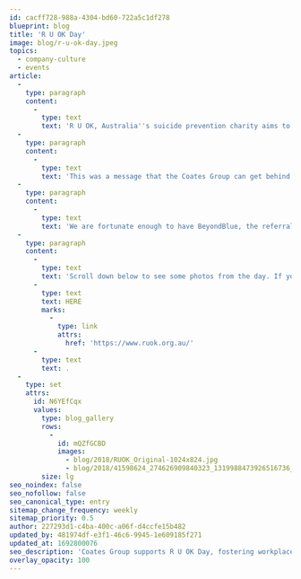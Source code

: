 ```yaml
---
id: cacff728-988a-4304-bd60-722a5c1df278
blueprint: blog
title: 'R U OK Day'
image: blog/r-u-ok-day.jpeg
topics:
  - company-culture
  - events
article:
  -
    type: paragraph
    content:
      -
        type: text
        text: 'R U OK, Australia''s suicide prevention charity aims to inspire and empower by reminding people that having meaningful conversations with loved ones could save lives. Once a year R U OK hosts a day dedicated to reminding everyone that any day is a day you can ask, "Are you ok?"'
  -
    type: paragraph
    content:
      -
        type: text
        text: 'This was a message that the Coates Group can get behind. Inspired by the RUOK initiative, Coates Group set out to use this opportunity to strengthen the bonds and support systems in the office. The Coates Crew members jumped right in to the initiative by wearing yellow items on R U OK Day and were encouraged to start conversations with one another over a free cup of coffee.'
  -
    type: paragraph
    content:
      -
        type: text
        text: 'We are fortunate enough to have BeyondBlue, the referral partner of R U OK Day, send one of their ambassadors to enlighten and inspire us with a talk about their own experiences of mental health.'
  -
    type: paragraph
    content:
      -
        type: text
        text: 'Scroll down below to see some photos from the day. If you want to show your support and learn more about this event, please click '
      -
        type: text
        text: HERE
        marks:
          -
            type: link
            attrs:
              href: 'https://www.ruok.org.au/'
      -
        type: text
        text: .
  -
    type: set
    attrs:
      id: N6YEfCqx
      values:
        type: blog_gallery
        rows:
          -
            id: mQZfGCBD
            images:
              - blog/2018/RUOK_Original-1024x824.jpg
              - blog/2018/41598624_274626909840323_1319988473926516736_n-1024x768.jpg
        size: lg
seo_noindex: false
seo_nofollow: false
seo_canonical_type: entry
sitemap_change_frequency: weekly
sitemap_priority: 0.5
author: 227293d1-c4ba-400c-a06f-d4ccfe15b482
updated_by: 481974df-e3f1-46c6-9945-1e609185f271
updated_at: 1692800076
seo_description: 'Coates Group supports R U OK Day, fostering workplace bonds and mental health awareness. Inspired by meaningful conversations and unity. Join our mission today.'
overlay_opacity: 100
---
```

